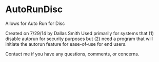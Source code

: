 AutoRunDisc
===========

Allows for Auto Run for Disc

Created on 7/29/14 by Dallas Smith
Used primarily for systems that (1) disable autorun for security purposes but (2) need a program that will initiate
the autorun feature for ease-of-use for end users.

Contact me if you have any questions, comments, or concerns.
